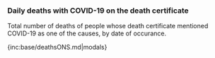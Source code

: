 ### Daily deaths with COVID-19 on the death certificate

Total number of deaths of people whose death certificate mentioned COVID-19 as one of the causes, by date of occurance.

{inc:base/deathsONS.md|modals}